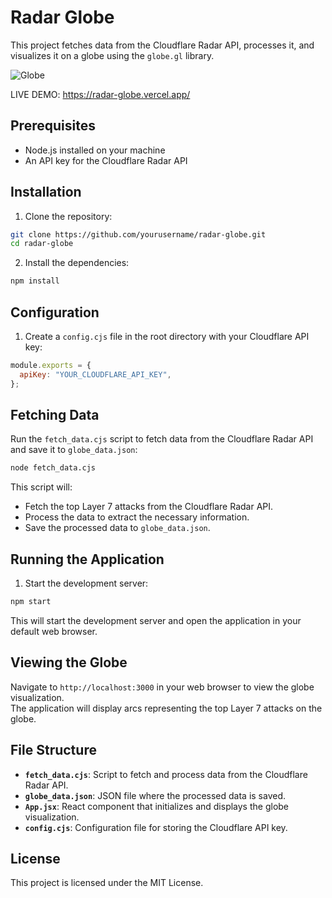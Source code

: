 # Radar Globe  

This project fetches data from the Cloudflare Radar API, processes it, and visualizes it on a globe using the `globe.gl` library.  

![Globe](https://github.com/igorradovanov/radar-globe/blob/main/globe-animate.gif)

LIVE DEMO: https://radar-globe.vercel.app/

## Prerequisites  

- Node.js installed on your machine  
- An API key for the Cloudflare Radar API  

## Installation  

1. Clone the repository:  

```sh  
git clone https://github.com/yourusername/radar-globe.git  
cd radar-globe  
```  

2. Install the dependencies:  

```sh  
npm install  
```  

## Configuration  

1. Create a `config.cjs` file in the root directory with your Cloudflare API key:  

```javascript  
module.exports = {  
  apiKey: "YOUR_CLOUDFLARE_API_KEY",  
};  
```  

## Fetching Data  

Run the `fetch_data.cjs` script to fetch data from the Cloudflare Radar API and save it to `globe_data.json`:  

```sh  
node fetch_data.cjs  
```  

This script will:  
- Fetch the top Layer 7 attacks from the Cloudflare Radar API.  
- Process the data to extract the necessary information.  
- Save the processed data to `globe_data.json`.  

## Running the Application  

1. Start the development server:  

```sh  
npm start  
```  

This will start the development server and open the application in your default web browser.  

## Viewing the Globe  

Navigate to `http://localhost:3000` in your web browser to view the globe visualization.  
The application will display arcs representing the top Layer 7 attacks on the globe.  

## File Structure  

- **`fetch_data.cjs`**: Script to fetch and process data from the Cloudflare Radar API.  
- **`globe_data.json`**: JSON file where the processed data is saved.  
- **`App.jsx`**: React component that initializes and displays the globe visualization.  
- **`config.cjs`**: Configuration file for storing the Cloudflare API key.  

## License  

This project is licensed under the MIT License.  
